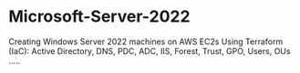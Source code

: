 # Microsoft-Server-2022
Creating Windows Server 2022 machines on AWS EC2s Using Terraform (IaC): Active Directory, DNS, PDC, ADC, IIS, Forest, Trust, GPO, Users, OUs .....

